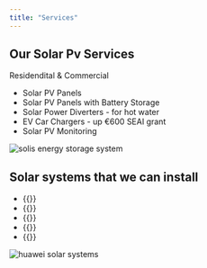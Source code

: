 ```yaml
---
title: "Services"
---
```

## Our Solar Pv Services

Residendital & Commercial

- Solar PV Panels
- Solar PV Panels with Battery Storage
- Solar Power Diverters - for hot water
- EV Car Chargers - up €600 SEAI grant
- Solar PV Monitoring

![solis energy storage system ](../images/solis-energy-storage-system.jpg)

## Solar systems that we can install

- {{<extlink text="Solis with Energy Storage" href="https://www.solisinverters.com/uk/Residential-Solutions.html#page1/" icon="fa fa-external-link">}}
- {{<extlink text="Huawei Residential Smart PV & ESS Solution" href="https://solar.huawei.com/en/" icon="fa fa-external-link">}}
- {{<extlink text="Growatt Solar PV Systems" href="https://us.growatt.com/solutions/off-grid-storage-system" icon="fa fa-external-link">}}
- {{<extlink text="Victron ESS Systems" href="https://www.victronenergy.com/" icon="fa fa-external-link">}}
- {{<extlink text="My Energi Systems" href="https://www.myenergi.com/ie" icon="fa fa-external-link">}}

![huawei solar systems ](../images/huawei-house.jpg)
